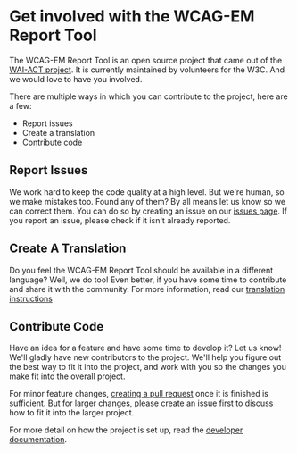# Get involved with the WCAG-EM Report Tool

The WCAG-EM Report Tool is an open source project that came out of the [WAI-ACT project](http://www.w3.org/WAI/ACT/). It is currently maintained by volunteers for the W3C. And we would love to have you involved.

There are multiple ways in which you can contribute to the project, here are a few: 

- Report issues
- Create a translation
- Contribute code


## Report Issues
We work hard to keep the code quality at a high level. But we're human, so we make mistakes too. Found any of them? By all means let us know so we can correct them. You can do so by creating an issue on our [issues page](https://github.com/w3c/wcag-em-report-tool/issues). If you report an issue, please check if it isn't already reported.


## Create A Translation
Do you feel the WCAG-EM Report Tool should be available in a different language? Well, we do too! Even better, if you have some time to contribute and share it with the community. For more information, read our [translation instructions](docs/translation.md)


## Contribute Code
Have an idea for a feature and have some time to develop it? Let us know! We'll gladly have new contributors to the project. We'll help you figure out the best way to fit it into the project, and work with you so the changes you make fit into the overall project.

For minor feature changes, [creating a pull request](https://github.com/w3c/wcag-em-report-tool/pulls) once it is finished is sufficient. But for larger changes, please create an issue first to discuss how to fit it into the larger project.

For more detail on how the project is set up, read the [developer documentation](docs/developer-docs.md).